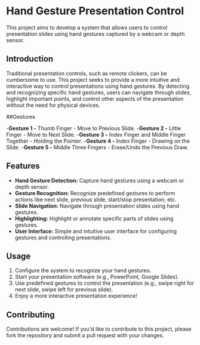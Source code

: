 # Hand Gesture Presentation Control

This project aims to develop a system that allows users to control presentation slides using hand gestures captured by a webcam or depth sensor.

## Introduction

Traditional presentation controls, such as remote clickers, can be cumbersome to use. This project seeks to provide a more intuitive and interactive way to control presentations using hand gestures. By detecting and recognizing specific hand gestures, users can navigate through slides, highlight important points, and control other aspects of the presentation without the need for physical devices.

##Gestures

-**Gesture 1 -** Thumb Finger - Move to Previous Slide.
-**Gesture 2 -** Little Finger - Move to Next Slide.
-**Gesture 3 -** Index Finger and Middle Finger Together - Holding the Pointer.
-**Gesture 4 -** Index Finger - Drawing on the Slide.
-**Gesture 5 -** Middle Three Fingers - Erase/Undo the Previous Draw.

## Features

- **Hand Gesture Detection:** Capture hand gestures using a webcam or depth sensor.
- **Gesture Recognition:** Recognize predefined gestures to perform actions like next slide, previous slide, start/stop presentation, etc.
- **Slide Navigation:** Navigate through presentation slides using hand gestures.
- **Highlighting:** Highlight or annotate specific parts of slides using gestures.
- **User Interface:** Simple and intuitive user interface for configuring gestures and controlling presentations.

## Usage

1. Configure the system to recognize your hand gestures.
2. Start your presentation software (e.g., PowerPoint, Google Slides).
3. Use predefined gestures to control the presentation (e.g., swipe right for next slide, swipe left for previous slide).
4. Enjoy a more interactive presentation experience!

## Contributing

Contributions are welcome! If you'd like to contribute to this project, please fork the repository and submit a pull request with your changes.

